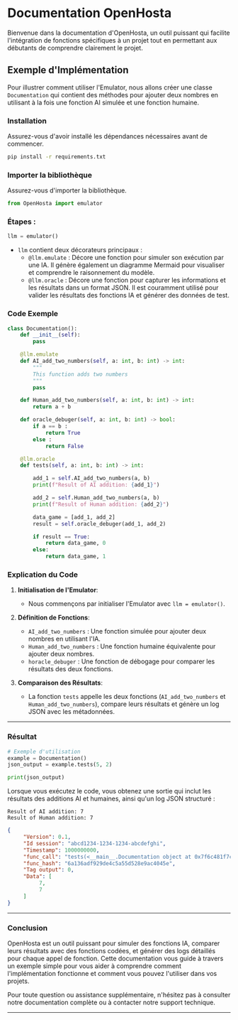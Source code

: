 # Documentation OpenHosta

Bienvenue dans la documentation d'OpenHosta, un outil puissant qui facilite l'intégration de fonctions spécifiques à un projet tout en permettant aux débutants de comprendre clairement le projet.

## Exemple d'Implémentation

Pour illustrer comment utiliser l'Emulator, nous allons créer une classe `Documentation` qui contient des méthodes pour ajouter deux nombres en utilisant à la fois une fonction AI simulée et une fonction humaine.

### Installation

Assurez-vous d'avoir installé les dépendances nécessaires avant de commencer.

```bash
pip install -r requirements.txt
```

### Importer la bibliothèque

Assurez-vous d'importer la bibliothèque.

```python
from OpenHosta import emulator
```

### Étapes :

```python
llm = emulator()
```

- `llm` contient deux décorateurs principaux :
  - `@llm.emulate` : Décore une fonction pour simuler son exécution par une IA. Il génère également un diagramme Mermaid pour visualiser et comprendre le raisonnement du modèle.
  - `@llm.oracle` : Décore une fonction pour capturer les informations et les résultats dans un format JSON. Il est couramment utilisé pour valider les résultats des fonctions IA et générer des données de test.

### Code Exemple

```python
class Documentation():
    def __init__(self):
        pass

    @llm.emulate
    def AI_add_two_numbers(self, a: int, b: int) -> int:
        """
        This function adds two numbers
        """
        pass

    def Human_add_two_numbers(self, a: int, b: int) -> int:
        return a + b

    def oracle_debuger(self, a: int, b: int) -> bool:
        if a == b :
            return True
        else :
            return False

    @llm.oracle
    def tests(self, a: int, b: int) -> int:

        add_1 = self.AI_add_two_numbers(a, b)
        print(f"Result of AI addition: {add_1}")

        add_2 = self.Human_add_two_numbers(a, b)
        print(f"Result of Human addition: {add_2}")

        data_game = [add_1, add_2]
        result = self.oracle_debuger(add_1, add_2)

        if result == True:
            return data_game, 0
        else:
            return data_game, 1
```

### Explication du Code

1. **Initialisation de l'Emulator**:
   - Nous commençons par initialiser l'Emulator avec `llm = emulator()`.

2. **Définition de Fonctions**:
   - `AI_add_two_numbers` : Une fonction simulée pour ajouter deux nombres en utilisant l'IA.
   - `Human_add_two_numbers` : Une fonction humaine équivalente pour ajouter deux nombres.
   - `horacle_debuger` : Une fonction de débogage pour comparer les résultats des deux fonctions.

3. **Comparaison des Résultats**:
   - La fonction `tests` appelle les deux fonctions (`AI_add_two_numbers` et `Human_add_two_numbers`), compare leurs résultats et génère un log JSON avec les métadonnées.

---

### Résultat

```python
# Exemple d'utilisation
example = Documentation()
json_output = example.tests(5, 2)

print(json_output)
```

Lorsque vous exécutez le code, vous obtenez une sortie qui inclut les résultats des additions AI et humaines, ainsi qu'un log JSON structuré :

```plaintext
Result of AI addition: 7
Result of Human addition: 7
```

```json
{
     "Version": 0.1,
     "Id session": "abcd1234-1234-1234-abcdefghi",
     "Timestamp": 1000000000,
     "func_call": "tests(<__main__.Documentation object at 0x7f6c481f7c50>, 5, 2)",
     "func_hash": "6a136adf929de4c5a55d528e9ac4045e",
     "Tag output": 0,
     "Data": [
          7,
          7
     ]
}
```

---

### Conclusion

OpenHosta est un outil puissant pour simuler des fonctions IA, comparer leurs résultats avec des fonctions codées, et générer des logs détaillés pour chaque appel de fonction. Cette documentation vous guide à travers un exemple simple pour vous aider à comprendre comment l'implémentation fonctionne et comment vous pouvez l'utiliser dans vos projets.

Pour toute question ou assistance supplémentaire, n'hésitez pas à consulter notre documentation complète ou à contacter notre support technique.

---